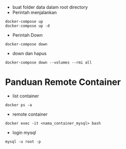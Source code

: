 - buat folder data dalam root directory
- Perintah menjalankan

```
docker-compose up
docker-compose up -d
```

- Perintah Down

```
docker-compose down
```

- down dan hapus

```
docker-compose down --volumes --rmi all
```

# Panduan Remote Container

- list container

```
docker ps -a
```

- remote container

```
docker exec -it <nama_container_mysql> bash
```

- login mysql

```
mysql -u root -p
```
